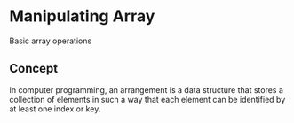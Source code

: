 # Manipulating Array

Basic array operations

## Concept

In computer programming, an arrangement is a data structure that stores a collection of elements in such a way that each element can be identified by at least one index or key.